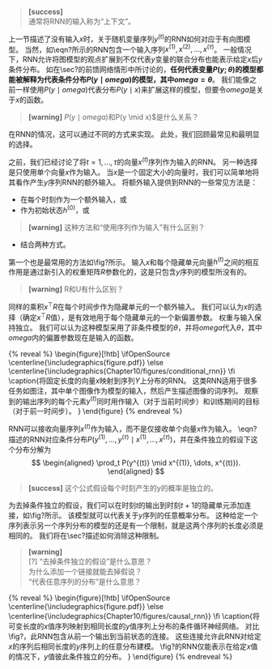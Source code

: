 > **[success]**  
> 通常将RNN的输入称为“上下文”。  

上一节描述了没有输入$x$时，关于随机变量序列$y^{(t)}$的RNN如何对应于有向图模型。
当然，如\eqn?所示的RNN包含一个输入序列$x^{(1)},x^{(2)},\dots,x^{(\tau)}$。
一般情况下，RNN允许将图模型的观点扩展到不仅代表$y$变量的联合分布也能表示给定$x$后$y$条件分布。
如在\sec?的前馈网络情形中所讨论的，**任何代表变量$P(y;\theta)$的模型都能被解释为代表条件分布$P(y \mid omega)$的模型，其中$omega=\theta$**。
我们能像之前一样使用$P(y \mid omega)$代表分布$P(y \mid x)$来扩展这样的模型，但要令$omega$是关于$x$的函数。  
> **[warning]** $P(y \mid omega)$和P(y \mid x)$是什么关系？  

在RNN的情况，这可以通过不同的方式来实现。
此处，我们回顾最常见和最明显的选择。

之前，我们已经讨论了将$t =1, \dots, \tau$的向量$x^{(t)}$序列作为输入的RNN。
另一种选择是只使用单个向量$x$作为输入。
当$x$是一个固定大小的向量时，我们可以简单地将其看作产生$y$序列RNN的额外输入。
将额外输入提供到RNN的一些常见方法是：
+ 在每个时刻作为一个额外输入，或
+ 作为初始状态$h^{(0)}$，或  
> **[warning]** 这种方法和“使用序列作为输入”有什么区别？  
+ 结合两种方式。

第一个也是最常用的方法如\fig?所示。
输入$x$和每个隐藏单元向量$h^{(t)}$之间的相互作用是通过新引入的权重矩阵$R$参数化的，这是只包含$y$序列的模型所没有的。  
> **[warning]** R和U有什么区别？  

同样的乘积$x^\top R$在每个时间步作为隐藏单元的一个额外输入。
我们可以认为$x$的选择（确定$x^\top R$值），是有效地用于每个隐藏单元的一个新偏置参数。
权重与输入保持独立。
我们可以认为这种模型采用了非条件模型的$\theta$，并将$omega$代入$\theta$，其中$omega$内的偏置参数现在是输入的函数。

{% reveal %} 
\begin{figure}[!htb]
\ifOpenSource
\centerline{\includegraphics{figure.pdf}}
\else
\centerline{\includegraphics{Chapter10/figures/conditional_rnn}}
\fi
\caption{将固定长度的向量$x$映射到序列$Y$上分布的RNN。
这类RNN适用于很多任务如图注，其中单个图像作为模型的输入，然后产生描述图像的词序列。
观察到的输出序列的每个元素$y^{(t)}$同时用作输入（对于当前时间步）和训练期间的目标（对于前一时间步）。
}
\end{figure}
{% endreveal %} 

RNN可以接收向量序列$x^{(t)}$作为输入，而不是仅接收单个向量$x$作为输入。
\eqn?描述的RNN对应条件分布$P(y^{(1)}, \dots, y^{(\tau)} \mid x^{(1)}, \dots, x^{(\tau)})$，并在条件独立的假设下这个分布分解为
$$
\begin{aligned}
 \prod_t P(y^{(t)} \mid x^{(1)}, \dots, x^{(t)}).
\end{aligned}
$$

> **[success]** 这个公式假设每个时刻产生的y的概率是独立的。  

为去掉条件独立的假设，我们可以在时刻$t$的输出到时刻$t+1$的隐藏单元添加连接，如\fig?所示。
该模型就可以代表关于$y$序列的任意概率分布。
这种给定一个序列表示另一个序列分布的模型的还是有一个限制，就是这两个序列的长度必须是相同的。
我们将在\sec?描述如何消除这种限制。  
> **[warning]**  
> [?] “去掉条件独立的假设”是什么意思？   
> 为什么添加一个链接就能去掉假说？  
> “代表任意序列的分布”是什么意思？

{% reveal %}
\begin{figure}[!htb]
\ifOpenSource
\centerline{\includegraphics{figure.pdf}}
\else
\centerline{\includegraphics{Chapter10/figures/causal_rnn}}
\fi
\caption{将可变长度的$x$值序列映射到相同长度的$y$值序列上分布的条件循环神经网络。
对比\fig?，此RNN包含从前一个输出到当前状态的连接。
这些连接允许此RNN对给定$x$的序列后相同长度的$y$序列上的任意分布建模。
\fig?的RNN仅能表示在给定$x$值的情况下，$y$值彼此条件独立的分布。
}
\end{figure}
{% endreveal %} 